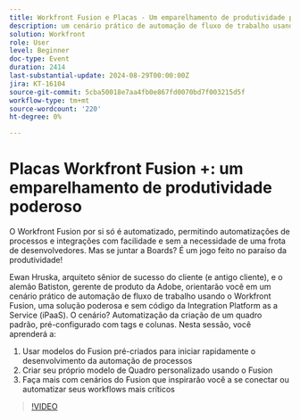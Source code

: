 ```yaml
---
title: Workfront Fusion e Placas - Um emparelhamento de produtividade poderoso
description: um cenário prático de automação de fluxo de trabalho usando o Workfront Fusion, uma solução poderosa e sem código da Plataforma de integração como um serviço (iPaaS). O cenário? Automatização da criação de um quadro padrão, pré-configurado com tags e colunas. Nesta sessão, você aprenderá a - 1. Use modelos do Fusion pré-construídos para iniciar rapidamente o desenvolvimento da automação de processos 2. Crie seu próprio modelo de Quadro personalizado usando o Fusion 3. Faça mais com cenários do Fusion que inspirarão você a se conectar ou automatizar seus workflows mais críticos
solution: Workfront
role: User
level: Beginner
doc-type: Event
duration: 2414
last-substantial-update: 2024-08-29T00:00:00Z
jira: KT-16104
source-git-commit: 5cba50018e7aa4fb0e867fd0070bd7f003215d5f
workflow-type: tm+mt
source-wordcount: '220'
ht-degree: 0%

---
```



# Placas Workfront Fusion +: um emparelhamento de produtividade poderoso

O Workfront Fusion por si só é automatizado, permitindo automatizações de processos e integrações com facilidade e sem a necessidade de uma frota de desenvolvedores. Mas se juntar a Boards? É um jogo feito no paraíso da produtividade!

Ewan Hruska, arquiteto sênior de sucesso do cliente (e antigo cliente), e o alemão Batiston, gerente de produto da Adobe, orientarão você em um cenário prático de automação de fluxo de trabalho usando o Workfront Fusion, uma solução poderosa e sem código da Integration Platform as a Service (iPaaS). O cenário? Automatização da criação de um quadro padrão, pré-configurado com tags e colunas. Nesta sessão, você aprenderá a:

1. Usar modelos do Fusion pré-criados para iniciar rapidamente o desenvolvimento da automação de processos
2. Criar seu próprio modelo de Quadro personalizado usando o Fusion
3. Faça mais com cenários do Fusion que inspirarão você a se conectar ou automatizar seus workflows mais críticos

>[!VIDEO](https://video.tv.adobe.com/v/3433219/?learn=on)
